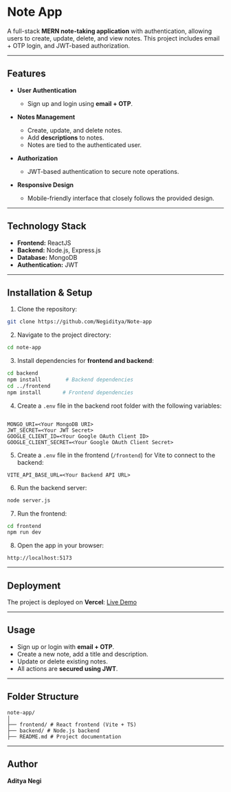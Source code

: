 # Note App

A full-stack **MERN note-taking application** with authentication, allowing users to create, update, delete, and view notes. This project includes email + OTP login, and JWT-based authorization.

---

## Features

- **User Authentication**
  - Sign up and login using **email + OTP**.

- **Notes Management**
  - Create, update, and delete notes.
  - Add **descriptions** to notes.
  - Notes are tied to the authenticated user.

- **Authorization**
  - JWT-based authentication to secure note operations.

- **Responsive Design**
  - Mobile-friendly interface that closely follows the provided design.

---

## Technology Stack

- **Frontend:** ReactJS 
- **Backend:** Node.js, Express.js
- **Database:** MongoDB
- **Authentication:** JWT

---

## Installation & Setup

1. Clone the repository:
```bash
git clone https://github.com/Negiditya/Note-app
```

2. Navigate to the project directory:
```bash
cd note-app
```

3. Install dependencies for **frontend and backend**:
```bash
cd backend
npm install        # Backend dependencies
cd ../frontend
npm install       # Frontend dependencies
```

4. Create a `.env` file in the backend root folder with the following variables:
```

MONGO_URI=<Your MongoDB URI>
JWT_SECRET=<Your JWT Secret>
GOOGLE_CLIENT_ID=<Your Google OAuth Client ID>
GOOGLE_CLIENT_SECRET=<Your Google OAuth Client Secret>
```

5. Create a `.env` file in the frontend (`/frontend`) for Vite to connect to the backend:
```
VITE_API_BASE_URL=<Your Backend API URL>
```

6. Run the backend server:
```bash
node server.js
```

7. Run the frontend:
```bash
cd frontend
npm run dev
```

8. Open the app in your browser:
```
http://localhost:5173
```

---

## Deployment

The project is deployed on **Vercel**:
[Live Demo](https://note-app-mu-roan.vercel.app/)

---

## Usage

- Sign up or login with **email + OTP**.
- Create a new note, add a title and description.
- Update or delete existing notes.
- All actions are **secured using JWT**.

---

## Folder Structure

```
note-app/
│
├── frontend/ # React frontend (Vite + TS)
├── backend/ # Node.js backend
├── README.md # Project documentation

```

---

## Author

**Aditya Negi**  


